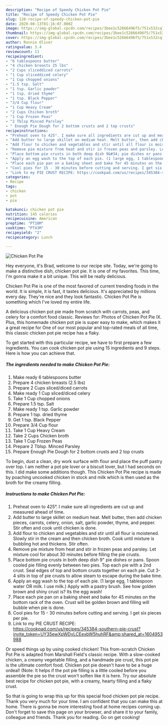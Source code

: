 ```yaml
---
description: "Recipe of Speedy Chicken Pot Pie"
title: "Recipe of Speedy Chicken Pot Pie"
slug: 120-recipe-of-speedy-chicken-pot-pie
date: 2020-08-13T01:16:07.000Z
image: https://img-global.cpcdn.com/recipes/3bee1c52666496f5/751x532cq70/chicken-pot-pie-recipe-main-photo.jpg
thumbnail: https://img-global.cpcdn.com/recipes/3bee1c52666496f5/751x532cq70/chicken-pot-pie-recipe-main-photo.jpg
cover: https://img-global.cpcdn.com/recipes/3bee1c52666496f5/751x532cq70/chicken-pot-pie-recipe-main-photo.jpg
author: Ronnie Oliver
ratingvalue: 3.4
reviewcount: 13
recipeingredient:
- "6 tablespoons butter"
- "4 chicken breasts 25 lbs"
- "2 Cups sliceddiced carrots"
- "1 Cup sliceddiced celery"
- "1 Cup chopped onions"
- "1.5 tsp. Salt"
- "1 tsp. Garlic powder"
- "1 tsp. dried thyme"
- "1 tsp. Black Pepper"
- "3/4 Cup flour"
- "1 Cup Heavy Cream"
- "2 Cups Chicken broth"
- "1 Cup Frozen Peas"
- "2 Tblsp Minced Parsley"
- " Enough Pie Dough for 2 bottom crusts and 2 top crusts"
recipeinstructions:
- "Preheat oven to 425°. I make sure all ingredients are cut up and measured ahead of time."
- "Add butter to large skillet on medium heat. Melt butter, then add chicken pieces, carrots, celery, onion, salt, garlic powder, thyme, and pepper. Stir often and cook until chicken is done."
- "Add flour to chicken and vegetables and stir until all flour is moistened. Slowly stir in the cream and then chicken broth. Cook until mixture is bubbling hot and thickens. Stir often."
- "Remove pie mixture from heat and stir in frozen peas and parsley. Let mixture cool for about 30 minutes before filling the pie crusts."
- "Place bottom pie crusts in both deep dish 9&#34; pie dishes or pans. Spoon cooled pie filling evenly between two pies. Top each pie with a 2nd crust. Seal edges of top and bottom crusts together on each pie. Cut 3-4 slits in top of pie crusts to allow steam to escape during the bake time."
- "Apply an egg wash to the top of each pie. (1 large egg, 1 tablespoon water OR milk. I use milk.) Apply with a pastry brush. See how golden brown and shiny crust is? Its the egg wash!"
- "Place each pie pan on a baking sheet and bake for 45 minutes on the bottom rack of the oven. Crust will be golden brown and filling will bubble when pie is done."
- "Cool pies for 15 - 30 minutes before cutting and serving. I get six pieces per pie."
- "Link to my PIE CRUST RECIPE: https://cookpad.com/us/recipes/345384-southern-pie-crust?invite_token=UY35ewXpWDvLCEexbW5huhRF&amp;shared_at=1604953988"
categories:
- Recipe
tags:
- chicken
- pot
- pie

katakunci: chicken pot pie 
nutrition: 145 calories
recipecuisine: American
preptime: "PT10M"
cooktime: "PT43M"
recipeyield: "2"
recipecategory: Lunch

---
```



![Chicken Pot Pie](https://img-global.cpcdn.com/recipes/3bee1c52666496f5/751x532cq70/chicken-pot-pie-recipe-main-photo.jpg)

Hey everyone, it's Brad, welcome to our recipe site. Today, we're going to make a distinctive dish, chicken pot pie. It is one of my favorites. This time, I'm gonna make it a bit unique. This will be really delicious.

Chicken Pot Pie is one of the most favored of current trending foods in the world. It is simple, it is fast, it tastes delicious. It's appreciated by millions every day. They're nice and they look fantastic. Chicken Pot Pie is something which I've loved my entire life.

A delicious chicken pot pie made from scratch with carrots, peas, and celery for a comfort food classic. Reviews for: Photos of Chicken Pot Pie IX. Plus, this homemade chicken pot pie is super easy to make, which makes it a great recipe for One of our most popular and top-rated meals of all time, this classic chicken pot pie recipe has a flaky.


To get started with this particular recipe, we have to first prepare a few ingredients. You can cook chicken pot pie using 15 ingredients and 9 steps. Here is how you can achieve that.

<!--inarticleads1-->

##### The ingredients needed to make Chicken Pot Pie:

1. Make ready 6 tablespoons butter
1. Prepare 4 chicken breasts (2.5 lbs)
1. Prepare 2 Cups sliced/diced carrots
1. Make ready 1 Cup sliced/diced celery
1. Take 1 Cup chopped onions
1. Prepare 1.5 tsp. Salt
1. Make ready 1 tsp. Garlic powder
1. Prepare 1 tsp. dried thyme
1. Get 1 tsp. Black Pepper
1. Prepare 3/4 Cup flour
1. Take 1 Cup Heavy Cream
1. Take 2 Cups Chicken broth
1. Take 1 Cup Frozen Peas
1. Prepare 2 Tblsp. Minced Parsley
1. Prepare  Enough Pie Dough for 2 bottom crusts and 2 top crusts


To begin, dust a clean, dry work surface with flour and place the puff pastry over top. I am neither a pot pie lover or a biscuit lover, but I had seconds on this. I did make some additions though. This Chicken Pot Pie recipe is made by poaching uncooked chicken in stock and milk which is then used as the broth for the creamy filling. 

<!--inarticleads2-->

##### Instructions to make Chicken Pot Pie:

1. Preheat oven to 425°. I make sure all ingredients are cut up and measured ahead of time.
1. Add butter to large skillet on medium heat. Melt butter, then add chicken pieces, carrots, celery, onion, salt, garlic powder, thyme, and pepper. Stir often and cook until chicken is done.
1. Add flour to chicken and vegetables and stir until all flour is moistened. Slowly stir in the cream and then chicken broth. Cook until mixture is bubbling hot and thickens. Stir often.
1. Remove pie mixture from heat and stir in frozen peas and parsley. Let mixture cool for about 30 minutes before filling the pie crusts.
1. Place bottom pie crusts in both deep dish 9&#34; pie dishes or pans. Spoon cooled pie filling evenly between two pies. Top each pie with a 2nd crust. Seal edges of top and bottom crusts together on each pie. Cut 3-4 slits in top of pie crusts to allow steam to escape during the bake time.
1. Apply an egg wash to the top of each pie. (1 large egg, 1 tablespoon water OR milk. I use milk.) Apply with a pastry brush. See how golden brown and shiny crust is? Its the egg wash!
1. Place each pie pan on a baking sheet and bake for 45 minutes on the bottom rack of the oven. Crust will be golden brown and filling will bubble when pie is done.
1. Cool pies for 15 - 30 minutes before cutting and serving. I get six pieces per pie.
1. Link to my PIE CRUST RECIPE: https://cookpad.com/us/recipes/345384-southern-pie-crust?invite_token=UY35ewXpWDvLCEexbW5huhRF&amp;shared_at=1604953988


Or speed things up by using cooked chicken! This from-scratch Chicken Pot Pie is adapted from Marshall Field&#39;s classic recipe. With a slow-cooked chicken, a creamy vegetable filling, and a handmade pie crust, this pot pie is the ultimate comfort food. Chicken pot pie doesn&#39;t have to be a huge ordeal! (Note: It helps if the pot pie filling is a little cooled before you assemble the pie so the crust won&#39;t soften like it is here. Try our absolute best recipe for chicken pot pie, with a creamy, hearty filling and a flaky crust. 

So that is going to wrap this up for this special food chicken pot pie recipe. Thank you very much for your time. I am confident that you can make this at home. There is gonna be more interesting food at home recipes coming up. Don't forget to save this page on your browser, and share it to your family, colleague and friends. Thank you for reading. Go on get cooking!
